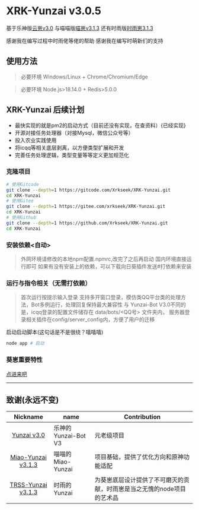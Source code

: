 # XRK-Yunzai v3.0.5

基于乐神版[云崽v3.0](https://gitee.com/le-niao/Yunzai-Bot) 与喵喵版[喵崽v3.1.3](https://gitee.com/yoimiya-kokomi/Miao-Yunzai) 还有时雨版[时雨崽3.1.3](https://gitee.com/TimeRainStarSky/Yunzai)

感谢我在编写过程中时雨佬等佬的帮助
感谢我在编写时萌新们的支持

## 使用方法

> 必要环境 Windows/Linux + Chrome/Chromium/Edge

> 必要环境 Node.js>18.14.0 + Redis>5.0.0

## XRK-Yunzai 后续计划

- 最快实现的就是pm2的启动方式（目前还没有实现，在查资料）{已经实现}
- 开源对接任务处理器（对接Mysql，微信公众号等）
- 投入农业实践使用
- 将icqq等相关底层剥离，以方便类型扩展和开发
- 完善任务处理逻辑，类型变量等等定义更加规范化

### 克隆项目

```sh
# 使用Gitcode
git clone --depth=1 https://gitcode.com/Xrkseek/XRK-Yunzai.git
cd XRK-Yunzai 
# 使用Gitee
git clone --depth=1 https://gitee.com/xrkseek/XRK-Yunzai.git
cd XRK-Yunzai 
# 使用Github
git clone --depth=1 https://github.com/Xrkseek/XRK-Yunzai.git
cd XRK-Yunzai 
```

###  安装依赖<自动>

> 外网环境请修改的本地npm配置.npmrc,改完了之后再启动
> 国内环境直接运行即可
> 如果有没有安装上的依赖，可以下载向日葵插件发送#打依赖来安装

###  运行与指令相关（无需打依赖）

> 首次运行按提示输入登录
> 支持多开窗口登录，模仿类QQ平台类的处理方法，Bot多例运行，处理回复保持最大兼容性
> 与 Yunzai-Bot V3.0不同的是，icqq登录的配置文件储存在 data/bots/<QQ号> 文件夹内，
> 服务器登录相关插件在config/server_config内，方便了用户的迁移

启动启动脚本(这句话是不是很绕？嘻嘻嘻)
```sh
node app # 启动
```

### 葵崽重要特性

[点进来吧](./stdin.md)

<hr>

## 致谢(永远不变)

|                           Nickname                            |       name       |   Contribution   |
|:-------------------------------------------------------------:|------------------|------------------|
|      [Yunzai v3.0](https://gitee.com/le-niao/Yunzai-Bot)      | 乐神的Yunzai-Bot V3 | 元老级项目 |
|      [Miao-Yunzai v3.1.3](https://gitee.com/yoimiya-kokomi/Miao-Yunzai)      | 喵喵的Miao-Yunzai | 项目基础，提供了优化方向和原神功能适配 |
|      [TRSS-Yunzai v3.1.3](https://gitee.com/TimeRainStarSky/Yunzai)      | 时雨的Yunzai | 为葵崽底层设计提供了不可磨灭的贡献，时雨崽是当之无愧的node项目的艺术品 |